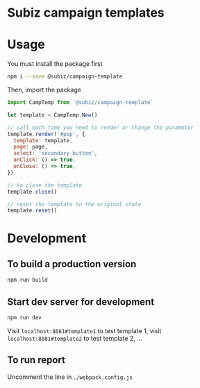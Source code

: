 # Subiz campaign templates
# Usage
You must install the package first
```sh
npm i --save @subiz/campaign-template
```
Then, import the package
```js
import CampTemp from '@subiz/campaign-template`

let template = CampTemp.New()

// call each time you need to render or change the parameter
template.render('#pop', {
  template: template,
  page: page,
  select: 'secondary_button',
  onClick: () => true,
  onClose: () => true,
})

// to close the template
template.close()

// reset the template to the original state
template.reset()
```

# Development
## To build a production version
```sh
npm run build
```

## Start dev server for development
```sh
npm run dev
```

Visit `localhost:8081#template1` to test template 1, visit `localhost:8081#template2` to test template 2, ...

## To run report
Uncomment the line in `./webpack.config.js`
